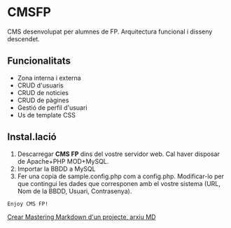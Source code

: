 # CMSFP
CMS desenvolupat per alumnes de FP. Arquitectura funcional i disseny descendet.

## Funcionalitats
* Zona interna i externa
* CRUD d'usuaris
* CRUD de noticies
* CRUD de pàgines
* Gestió de perfil d'usuari
* Us de template CSS

## Instal.lació
1. Descarregar **CMS FP** dins del vostre servidor web. Cal haver disposar de Apache+PHP MOD+MySQL.
2. Importar la BBDD a MySQL
3. Fer una copia de sample.config.php com a config.php. Modificar-lo per que contingui les dades que corresponen amb el vostre sistema (URL, Nom de la BBDD, Usuari, Contrasenya).

```
Enjoy CMS FP!
```
[Crear Mastering Markdown d'un projecte, arxiu MD](https://guides.github.com/features/mastering-markdown/)

